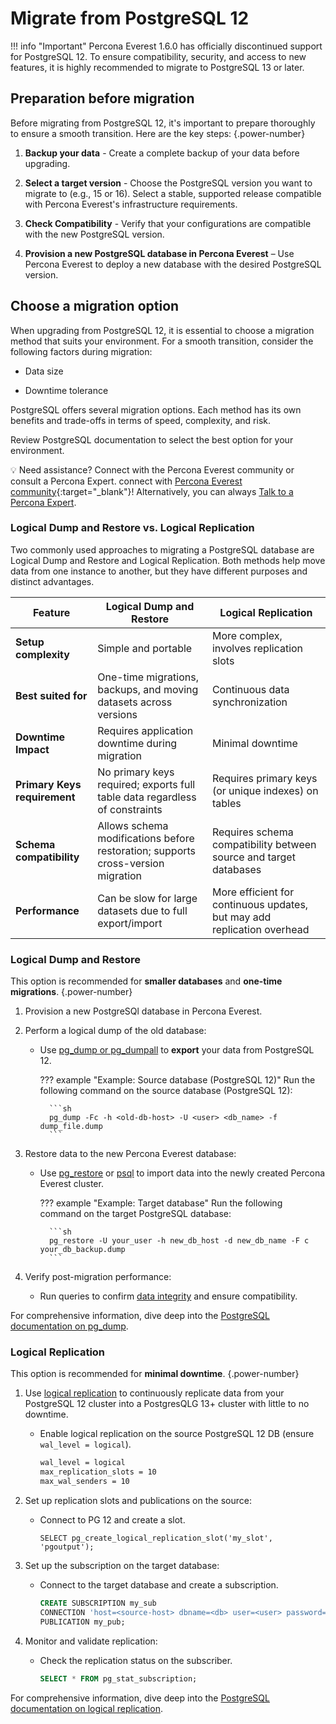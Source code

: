 # Migrate from PostgreSQL 12

!!! info "Important"
    Percona Everest 1.6.0 has officially discontinued support for PostgreSQL 12. To ensure compatibility, security, and access to new features, it is highly recommended to migrate to PostgreSQL 13 or later.

## Preparation before migration

Before migrating from PostgreSQL 12, it's important to prepare thoroughly to ensure a smooth transition. Here are the key steps:
{.power-number}

1. **Backup your data** - Create a complete backup of your data before upgrading.

2. **Select a target version** - Choose the PostgreSQL version you want to migrate to (e.g., 15 or 16). Select a stable, supported release compatible with Percona Everest's infrastructure requirements.

3. **Check Compatibility** - Verify that your configurations are compatible with the new PostgreSQL version.

4. **Provision a new PostgreSQL database in Percona Everest** – Use Percona Everest to deploy a new database with the desired PostgreSQL version.


## Choose a migration option

When upgrading from PostgreSQL 12, it is essential to choose a migration method that suits your environment. For a smooth transition, consider the following factors during migration:

- Data size

- Downtime tolerance

PostgreSQL offers several migration options. Each method has its own benefits and trade-offs in terms of speed, complexity, and risk.

Review PostgreSQL documentation to select the best option for your environment.

💡 Need assistance? Connect with the Percona Everest community or consult a Percona Expert. connect with [Percona Everest community](https://forums.percona.com/t/welcome-to-perconas-community-forum/7){:target="_blank"}! Alternatively, you can always [Talk to a Percona Expert](../get-help.md#percona-experts).

### Logical Dump and Restore vs. Logical Replication

Two commonly used approaches to migrating a PostgreSQL database are Logical Dump and Restore and Logical Replication. Both methods help move data from one instance to another, but they have different purposes and distinct advantages.

| **Feature**              | **Logical Dump and Restore**               | **Logical Replication**               |
|--------------------------|-------------------------------------------|--------------------------------------|
| **Setup complexity**      | Simple and portable                      | More complex, involves replication slots |
| **Best suited for**           | One-time migrations, backups, and moving datasets across versions | Continuous data synchronization |
| **Downtime Impact**      | Requires application downtime during migration | Minimal downtime |
| **Primary Keys requirement** | No primary keys required; exports full table data regardless of constraints | Requires primary keys (or unique indexes) on tables|
| **Schema compatibility**  | Allows schema modifications before restoration; supports cross-version migration | Requires schema compatibility between source and target databases |
| **Performance**          | Can be slow for large datasets due to full export/import | More efficient for continuous updates, but may add replication overhead |

### Logical Dump and Restore

This option is recommended for **smaller databases** and **one-time migrations**.
{.power-number}

1. Provision a new PostgreSQl database in Percona Everest.



2. Perform a logical dump of the old database:

    - Use [pg_dump or pg_dumpall](https://www.postgresql.org/docs/current/app-pgdump.html) to **export** your data from PostgreSQL 12.

        ??? example "Example: Source database (PostgreSQL 12)"
            Run the following command on the source database (PostgreSQL 12):

            ```sh
            pg_dump -Fc -h <old-db-host> -U <user> <db_name> -f dump_file.dump
            ```

3. Restore data to the new Percona Everest database:

    - Use [pg_restore](https://www.postgresql.org/docs/current/app-pgrestore.html) or [psql](https://www.postgresql.org/docs/current/app-psql.html) to import data into the newly created Percona Everest cluster.

        ??? example "Example: Target database"
            Run the following command on the target PostgreSQL database:
        
            ```sh
            pg_restore -U your_user -h new_db_host -d new_db_name -F c your_db_backup.dump
            ```

4. Verify post-migration performance:

    - Run queries to confirm [data integrity](https://www.postgresql.org/docs/current/applevel-consistency.html) and ensure compatibility.

For comprehensive information, dive deep into the [PostgreSQL documentation on pg_dump](https://www.postgresql.org/docs/current/backup-dump.html).

### Logical Replication

This option is recommended for **minimal downtime**.
{.power-number}

1. Use [logical replication](https://www.postgresql.org/docs/current/logical-replication.html) to continuously replicate data from your PostgreSQL 12 cluster into a PostgresQLG 13+ cluster with little to no downtime.

    - Enable logical replication on the source PostgreSQL 12 DB (ensure `wal_level = logical`).

        ```sh
        wal_level = logical
        max_replication_slots = 10
        max_wal_senders = 10
        ```

2. Set up replication slots and publications on the source:

    - Connect to PG 12 and create a slot.

        ```psql
        SELECT pg_create_logical_replication_slot('my_slot', 'pgoutput');
        ```

3. Set up the subscription on the target database:

    - Connect to the target database and create a subscription.

        ```sql
        CREATE SUBSCRIPTION my_sub
        CONNECTION 'host=<source-host> dbname=<db> user=<user> password=<password>'
        PUBLICATION my_pub;
        ```

4. Monitor and validate replication:

    - Check the replication status on the subscriber.

        ```sql
        SELECT * FROM pg_stat_subscription;
        ```


For comprehensive information, dive deep into the [PostgreSQL documentation on logical replication](https://www.postgresql.org/docs/current/logical-replication.html).







